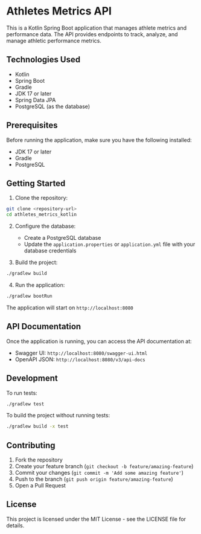 # Athletes Metrics API

This is a Kotlin Spring Boot application that manages athlete metrics and performance data. The API provides endpoints to track, analyze, and manage athletic performance metrics.

## Technologies Used

- Kotlin
- Spring Boot
- Gradle
- JDK 17 or later
- Spring Data JPA
- PostgreSQL (as the database)

## Prerequisites

Before running the application, make sure you have the following installed:

- JDK 17 or later
- Gradle
- PostgreSQL

## Getting Started

1. Clone the repository:
```bash
git clone <repository-url>
cd athletes_metrics_kotlin
```

2. Configure the database:
   - Create a PostgreSQL database
   - Update the `application.properties` or `application.yml` file with your database credentials

3. Build the project:
```bash
./gradlew build
```

4. Run the application:
```bash
./gradlew bootRun
```

The application will start on `http://localhost:8080`

## API Documentation

Once the application is running, you can access the API documentation at:
- Swagger UI: `http://localhost:8080/swagger-ui.html`
- OpenAPI JSON: `http://localhost:8080/v3/api-docs`

## Development

To run tests:
```bash
./gradlew test
```

To build the project without running tests:
```bash
./gradlew build -x test
```

## Contributing

1. Fork the repository
2. Create your feature branch (`git checkout -b feature/amazing-feature`)
3. Commit your changes (`git commit -m 'Add some amazing feature'`)
4. Push to the branch (`git push origin feature/amazing-feature`)
5. Open a Pull Request

## License

This project is licensed under the MIT License - see the LICENSE file for details. 